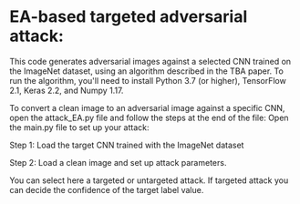 # EA-based targeted adversarial attack:
This code generates adversarial images against a selected CNN trained on the ImageNet dataset, using an algorithm described in the TBA paper. To run the algorithm, you'll need to install Python 3.7 (or higher), TensorFlow 2.1, Keras 2.2, and Numpy 1.17.

To convert a clean image to an adversarial image against a specific CNN, open the attack_EA.py file and follow the steps at the end of the file:
Open the main.py file to set up your attack:

Step 1: Load the target CNN trained with the ImageNet dataset

Step 2: Load a clean image and set up attack parameters.

You can select here a targeted or untargeted attack. If targeted attack you can decide the confidence of the target label value.


